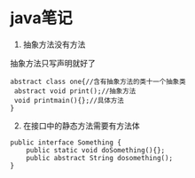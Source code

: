 # java笔记

1. 抽象方法没有方法

抽象方法只写声明就好了

```
abstract class one{//含有抽象方法的类十一个抽象类
 abstract void print();//抽象方法
 void printmain(){};//具体方法
}
```

2. 在接口中的静态方法需要有方法体
```
public interface Something {
    public static void doSomething(){};
    public abstract String dosomething();
}
```
 

